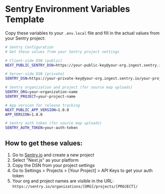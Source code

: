 # Sentry Environment Variables Template

Copy these variables to your `.env.local` file and fill in the actual values from your Sentry project:

```bash
# Sentry Configuration
# Get these values from your Sentry project settings

# Client-side DSN (public)
NEXT_PUBLIC_SENTRY_DSN=https://your-public-key@your-org.ingest.sentry.io/your-project-id

# Server-side DSN (private)
SENTRY_DSN=https://your-private-key@your-org.ingest.sentry.io/your-project-id

# Sentry organization and project (for source map uploads)
SENTRY_ORG=your-organization-name
SENTRY_PROJECT=your-project-name

# App version for release tracking
NEXT_PUBLIC_APP_VERSION=1.0.0
APP_VERSION=1.0.0

# Sentry auth token (for source map uploads)
SENTRY_AUTH_TOKEN=your-auth-token
```

## How to get these values:

1. Go to [Sentry.io](https://sentry.io) and create a new project
2. Select "Next.js" as your platform
3. Copy the DSN from your project settings
4. Go to Settings > Projects > [Your Project] > API Keys to get your auth token
5. Your org and project names are visible in the URL: `https://sentry.io/organizations/[ORG]/projects/[PROJECT]/`
